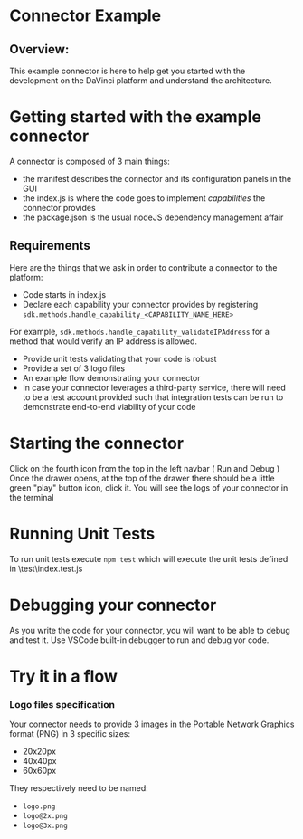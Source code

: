 # Connector Example

## Overview:
This example connector is here to help get you started with the development on the DaVinci platform and understand the architecture.

# Getting started with the example connector

A connector is composed of 3 main things:
* the manifest describes the connector and its configuration panels in the GUI
* the index.js is where the code goes to implement *capabilities* the connector provides
* the package.json is the usual nodeJS dependency management affair

## Requirements
  Here are the things that we ask in order to contribute a connector to the platform:
  * Code starts in index.js
  * Declare each capability your connector provides by registering 
    `sdk.methods.handle_capability_<CAPABILITY_NAME_HERE>`
    
  For example, `sdk.methods.handle_capability_validateIPAddress` for a method that would verify an IP address is allowed.
  * Provide unit tests validating that your code is robust
  * Provide a set of 3 logo files
  * An example flow demonstrating your connector
  * In case your connector leverages a third-party service, there will need to be a test account provided such that integration tests can be run to demonstrate end-to-end viability of your code

# Starting the connector
Click on the fourth icon from the top in the left navbar ( Run and Debug )
Once the drawer opens, at the top of the drawer there should be a little green "play" button icon, click it.
You will see the logs of your connector in the terminal

# Running Unit Tests
To run unit tests execute `npm test` which will execute the unit tests defined in \test\index.test.js

# Debugging your connector
  As you write the code for your connector, you will want to be able to debug and test it. Use VSCode built-in debugger to run and debug yor code.
  
# Try it in a flow

### Logo files specification
  Your connector needs to provide 3 images in the Portable Network Graphics format (PNG) in 3 specific sizes:
  * 20x20px 
  * 40x40px
  * 60x60px

They respectively need to be named:
  * `logo.png`
  * `logo@2x.png`
  * `logo@3x.png`
